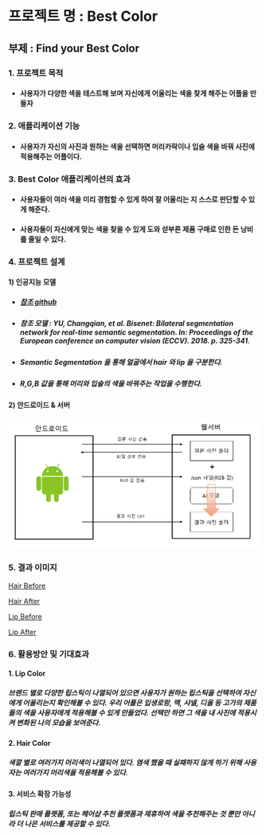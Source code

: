 # 프로젝트 명 : Best Color

## 부제 : Find your Best Color



### 1. 프로젝트 목적

- #### 사용자가 다양한 색을 테스트해 보며 자신에게 어울리는 색을 찾게 해주는 어플을 만들자





### 2. 애플리케이션 기능

- #### 사용자가 자신의 사진과 원하는 색을 선택하면 머리카락이나 입술 색을 바꿔 사진에 적용해주는 어플이다.





### 3. Best Color 애플리케이션의 효과

- #### 사용자들이 여러 색을 미리 경험할 수 있게 하여 잘 어울리는 지 스스로 판단할 수 있게 해준다.

- #### 사용자들이 자신에게 맞는 색을 찾을 수 있게 도와 섣부른 제품 구매로 인한 돈 낭비를 줄일 수 있다.





### 4. 프로젝트 설계

#### 1) 인공지능 모델

- ##### [참조 github](https://github.com/zllrunning/face-parsing.PyTorch)

- ##### 참조 모델 : YU, Changqian, et al. Bisenet: Bilateral segmentation network for real-time semantic segmentation. In: *Proceedings of the European conference on computer vision (ECCV)*. 2018. p. 325-341.

- ##### Semantic Segmentation 을 통해 얼굴에서 hair 와 lip 을 구분한다.

- ##### R,G,B 값을 통해 머리와 입술의 색을 바꿔주는 작업을 수행한다.



#### 2) 안드로이드 & 서버

<img src=".\image\diagram.png" style="zoom: 67%;" />





### 5. 결과 이미지

[Hair Before](https://github.com/ji-in/OurFace/blob/master/image/hair_before.jpg)

[Hair After](https://github.com/ji-in/OurFace/blob/master/image/hair_after.jpg)

[Lip Before](https://github.com/ji-in/OurFace/blob/master/image/lip_before.jpg)

[Lip After](https://github.com/ji-in/OurFace/blob/master/image/lip_after.jpg)



### 6. 활용방안 및 기대효과

#### 1. Lip Color

##### 브랜드 별로 다양한 립스틱이 나열되어 있으면 사용자가 원하는 립스틱을 선택하여 자신에게 어울리는지 확인해볼 수 있다. 우리 어플은 입생로랑, 맥, 샤넬, 디올 등 고가의 제품들의 색을 사용자에게 적용해볼 수 있게 만들었다. 선택만 하면 그 색을 내 사진에 적용시켜 변화된 나의 모습을 보여준다.

#### 2. Hair Color

##### 색깔 별로 여러가지 머리색이 나열되어 있다. 염색 했을 때 실패하지 않게 하기 위해 사용자는 여러가지 머리색을 적용해볼 수 있다. 

#### 3. 서비스 확장 가능성

##### 립스틱 판매 플랫폼, 또는 헤어샵 추천 플랫폼과 제휴하여 색을 추천해주는 것 뿐만 아니라 더 나은 서비스를 제공할 수 있다.